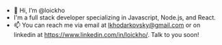 - 👋 Hi, I’m @loickho
- I'm a full stack developer specializing in Javascript, Node.js, and React. 
- 📫 You can reach me via email at lkhodarkovsky@gmail.com or on linkedin at https://www.linkedin.com/in/loickho/. Talk to you soon!

<!---
loickho/loickho is a ✨ special ✨ repository because its `README.md` (this file) appears on your GitHub profile.
You can click the Preview link to take a look at your changes.
--->
